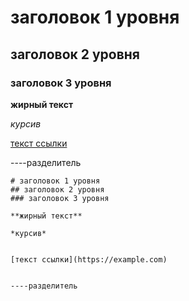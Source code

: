 # заголовок 1 уровня
## заголовок 2 уровня
### заголовок 3 уровня

**жирный текст**

*курсив*


[текст ссылки](https://example.com)


----разделитель

```
# заголовок 1 уровня
## заголовок 2 уровня
### заголовок 3 уровня

**жирный текст**

*курсив*


[текст ссылки](https://example.com)


----разделитель
```
